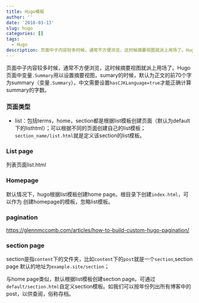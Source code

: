 ```yaml
---
title: Hugo模板
author: ''
date: '2018-03-13'
slug: hugo
categories: []
tags:
  - Hugo
description: 页面中子内容较多时候，通常不方便浏览，这时候摘要视图就派上用场了。Hugo页面中变量`.Summary`用以设置摘要视图，sumary的时候，默认为正文的前70个字为summary（变量`.Summary`），中文需要设置`hasCJKLanguage=true`才能正确计算summary的字数。
---
```

 

页面中子内容较多时候，通常不方便浏览，这时候摘要视图就派上用场了。Hugo页面中变量`.Summary`用以设置摘要视图，sumary的时候，默认为正文的前70个字为summary（变量`.Summary`），中文需要设置`hasCJKLanguage=true`才能正确计算summary的字数。

### 页面类型

- list：包括terms，home，section都是根据list模板创建页面（默认为default下的listhtml）；可以根据不同的页面创建自己的list模板；`section_name/list.html`就是定义该section的list模板。


### List page

列表页面list.html

### Homepage

默认情况下，hugo根据list模板创建home page。根目录下创建`index.html`，可以作为
创建homepage的模板，忽略list模板。

### pagination

https://glennmccomb.com/articles/how-to-build-custom-hugo-pagination/

### section page

section是指`content`下的文件夹，比如`content`下的`post`就是一个`section`,section page 默认的地址为`example.site/section`；

与home page类似，默认根据list模板创建section page。可通过`default/section.html`自定义section模板。如我们可以按年份列出所有博客中的post，以供查阅，俗称存档。

